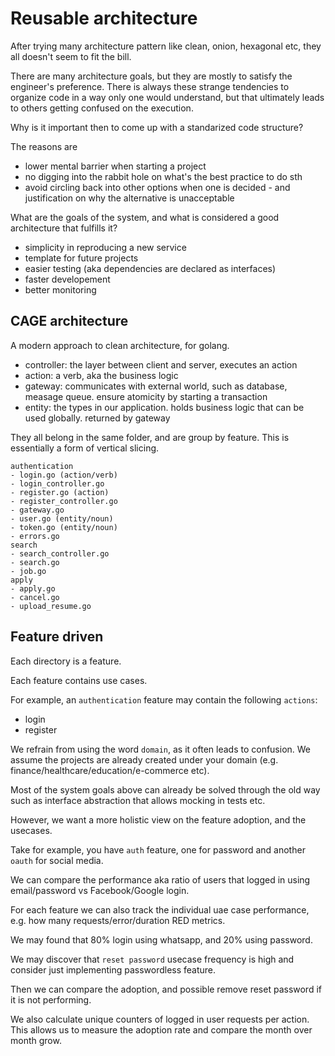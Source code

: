 # Reusable architecture 


After trying many architecture pattern like clean, onion, hexagonal etc, they all doesn't seem to fit the bill.


There are many architecture goals, but they are mostly to satisfy the engineer's preference. There is always these strange tendencies to organize code in a way only one would understand, but that ultimately leads to others getting confused on the execution.

Why is it important then to come up with a standarized code structure?

The reasons are
- lower mental barrier when starting a project
- no digging into the rabbit hole on what's the best practice to do sth
- avoid circling back into other options when one is decided - and justification on why the alternative is unacceptable


What are the goals of the system, and what is considered a good architecture that fulfills it?

- simplicity in reproducing a new service
- template for future projects
- easier testing (aka dependencies are declared as interfaces)
- faster developement
- better monitoring

## CAGE architecture

A modern approach to clean architecture, for golang.

- controller: the layer between client and server, executes an action 
- action: a verb, aka the business logic
- gateway: communicates with external world, such as database, measage queue. ensure atomicity by starting a transaction
- entity: the types in our application. holds business logic that can be used globally. returned by gateway

They all belong in the same folder, and are group by feature. This is essentially a form of vertical slicing.

```
authentication
- login.go (action/verb)
- login_controller.go
- register.go (action)
- register_controller.go
- gateway.go
- user.go (entity/noun)
- token.go (entity/noun)
- errors.go
search
- search_controller.go
- search.go
- job.go
apply
- apply.go
- cancel.go
- upload_resume.go
```

## Feature driven

Each directory is a feature.

Each feature contains use cases.

For example, an `authentication` feature may contain the following `actions`:

- login
- register

We refrain from using the word `domain`, as it often leads to confusion. We assume the projects are already created under your domain (e.g. finance/healthcare/education/e-commerce etc).

Most of the system goals above can already be solved through the old way such as interface abstraction that allows mocking in tests etc.


However, we want a more holistic view on the feature adoption, and the usecases.

Take for example, you have `auth` feature, one for password and another `oauth` for social media.

We can compare the performance aka ratio of users that logged in using email/password vs Facebook/Google login.

For each feature we can also track the individual uae case performance, e.g. how many requests/error/duration RED metrics.

We may found that 80% login using whatsapp, and 20% using password.

We may discover that `reset password` usecase frequency is high and consider just implementing passwordless feature.

Then we can compare the adoption, and possible remove reset password if it is not performing.

We also calculate unique counters of logged in user requests per action.
This allows us to measure the adoption rate and compare the month over month grow.


